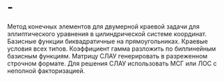 # -
Метод конечных элементов для двумерной краевой задачи для эллиптического уравнения в цилиндрической системе координат.
Базисные функции биквадратичные на прямоугольниках.
Краевые условия всех типов. Коэффициент гамма разложить по биллинейным базисным функциям.
Матрицу СЛАУ генерировать в разреженном строчном формате.
Для решения СЛАУ использовать МСГ или ЛОС с неполной факторизацией.
